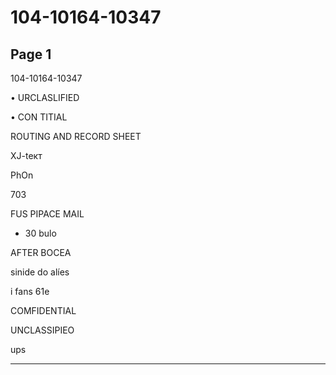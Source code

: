 # 104-10164-10347

## Page 1

104-10164-10347

• URCLASLIFIED

• CON TITIAL

ROUTING AND RECORD SHEET

XJ-teкт

PhOn

703

FUS PIPACE MAIL

- 30 bulo

AFTER BOCEA

sinide do alíes

i fans 61e

COMFIDENTIAL

UNCLASSIPIEO

ups

---

